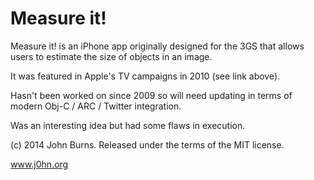 Measure it!
===========

Measure it! is an iPhone app originally designed for the 3GS that allows users to estimate the size of objects in an image.

It was featured in Apple's TV campaigns in 2010 (see link above).  

Hasn't been worked on since 2009 so will need updating in terms of modern Obj-C / ARC / Twitter integration.

Was an interesting idea but had some flaws in execution. 

(c) 2014 John Burns. Released under the terms of the MIT license.

www.j0hn.org
